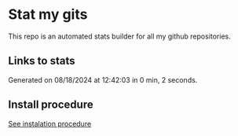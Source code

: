 # Stat my gits

This repo is an automated stats builder for all my github repositories.

## Links to stats


Generated on 08/18/2024 at 12:42:03 in 0 min, 2 seconds.

## Install procedure

[See instalation procedure](./src/install.md)
